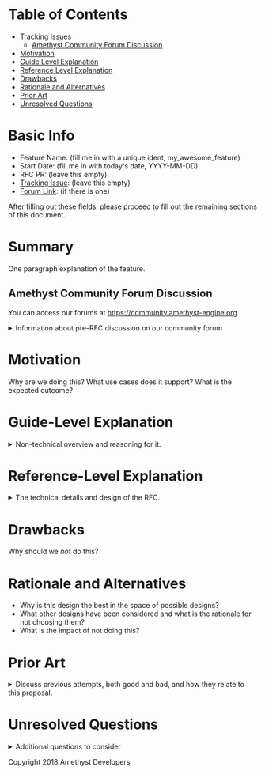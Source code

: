 # Table of Contents

- [Tracking Issues](#tracking-issue)
  - [Amethyst Community Forum Discussion](#forum-discussion)
- [Motivation]
- [Guide Level Explanation](#guide-level-explanation)
- [Reference Level Explanation](#reference-level-explanation)
- [Drawbacks]
- [Rationale and Alternatives](#rationale-and-alternatives)
- [Prior Art](#prior-art)
- [Unresolved Questions](#unresolved-questions)

# Basic Info
[basic]: #basic-info

- Feature Name: (fill me in with a unique ident, my_awesome_feature)
- Start Date: (fill me in with today's date, YYYY-MM-DD)
- RFC PR: (leave this empty)
- [Tracking Issue](#tracking-issue): (leave this empty)
- [Forum Link](#forum-discussion): (if there is one)

After filling out these fields, please proceed to fill out the remaining sections of this document.

# Summary
[summary]: #summary

One paragraph explanation of the feature.

## Amethyst Community Forum Discussion
You can access our forums at https://community.amethyst-engine.org

[forum-discussion]: #forum-discussion
<details>
<summary>Information about pre-RFC discussion on our community forum</summary>
There is a category on our forums for what can be considered pre-RFC discussion. It is a good place to get some quick feedback from the community without having to go through the entire process.

This is not required, but if one exists and contains useful information, you may place a link to it here.
</details>

# Motivation
[motivation]: #motivation
Why are we doing this? What use cases does it support? What is the expected outcome?

# Guide-Level Explanation
[guide-level-explanation]: #guide-level-explanation
<details>

<summary>Non-technical overview and reasoning for it.</summary>
Explain the proposal as if it was already included in the language and you were teaching it to another Amethyst programmer. That generally means:

- Introducing new named concepts.
- Explaining the feature largely in terms of examples.
- Explaining how Amethyst developers should *think* about the feature, and how it should impact the way they use Amethyst. It should explain the impact as concretely as possible.
- If applicable, provide sample error messages, deprecation warnings, or migration guidance.
- If applicable, describe the differences between teaching this to existing Amethyst programmers and new Amethyst programmers.

For implementation-oriented RFCs (e.g. for changes to the engine), this section should focus on how engine contributors should think about the change, and give examples of its concrete impact. For policy RFCs, this section should provide an example-driven introduction to the policy, and explain its impact in concrete terms.
</details>

# Reference-Level Explanation
[reference-level-explanation]: #reference-level-explanation
<details>
<summary>The technical details and design of the RFC.</summary>
This is the technical portion of the RFC. Explain the design in sufficient detail that:

- Its interaction with other features is clear.
- It is reasonably clear how the feature would be implemented.
- Corner cases are dissected by example.

The section should return to the examples given in the previous section, and explain more fully how the detailed proposal makes those examples work.
</details>

# Drawbacks
[drawbacks]: #drawbacks

Why should we *not* do this?

# Rationale and Alternatives
[rationale-and-alternatives]: #rationale-and-alternatives

- Why is this design the best in the space of possible designs?
- What other designs have been considered and what is the rationale for not choosing them?
- What is the impact of not doing this?

# Prior Art
[prior-art]: #prior-art
<details>
<summary>Discuss previous attempts, both good and bad, and how they relate to this proposal.</summary>
A few examples of what this can include are:

- For engine, network, web, and rendering proposals: Does this feature exist in other engines and what experience has their community had?
- For community proposals: Is this done by some other community and what were their experiences with it?
- For other teams: What lessons can we learn from what other communities have done here?
- Papers: Are there any published papers or great posts that discuss this? If you have some relevant papers to refer to, this can serve as a more detailed theoretical background.

This section is intended to encourage you as an author to think about the lessons from other languages, provide readers of your RFC with a fuller picture.
If there is no prior art, that is fine - your ideas are interesting to us whether they are brand new or if it is an adaptation from other languages.
</details>

# Unresolved Questions
[unresolved-questions]: #unresolved-questions
<details>
<summary>Additional questions to consider</summary>

- What parts of the design do you expect to resolve through the RFC process before this gets merged?
- What parts of the design do you expect to resolve through the implementation of this feature before stabilization?
- What related issues do you consider out of scope for this RFC that could be addressed in the future independently of the solution that comes out of this RFC?
</details>

Copyright 2018 Amethyst Developers